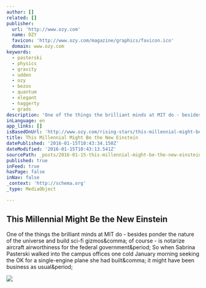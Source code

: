 ```yaml
---
author: []
related: []
publisher:
  url: 'http://www.ozy.com'
  name: OZY
  favicon: 'http://www.ozy.com/magazine/graphics/favicon.ico'
  domain: www.ozy.com
keywords:
  - pasterski
  - physics
  - gravity
  - udden
  - ozy
  - bezos
  - quantum
  - elegant
  - haggerty
  - grads
description: 'One of the things the brilliant minds at MIT do - besides ponder the nature of the universe and build sci-fi gizmos, of course - is notarize aircraft airworthiness for the federal government. So when Sabrina Pasterski walked into the campus offices one cold January morning seeking the OK for a single-engine plane she had built, it might have been business as usual.'
inLanguage: en
app_links: []
isBasedOnUrl: 'http://www.ozy.com/rising-stars/this-millennial-might-be-the-new-einstein/65094?utm_source=FBOrganic&utm_medium=Social'
title: This Millennial Might Be the New Einstein
datePublished: '2016-01-15T10:43:34.150Z'
dateModified: '2016-01-15T10:43:13.541Z'
sourcePath: _posts/2016-01-15-this-millennial-might-be-the-new-einstein.md
published: true
inFeed: true
hasPage: false
inNav: false
_context: 'http://schema.org'
_type: MediaObject

---
```

<article style=""><h1>This Millennial Might Be the New Einstein</h1><p>One of the things the brilliant minds at MIT do - besides ponder the nature of the universe and build sci-fi gizmos&amp;comma; of course - is notarize aircraft airworthiness for the federal government&amp;period; So when Sabrina Pasterski walked into the campus offices one cold January morning seeking the OK for a single-engine plane she had built&amp;comma; it might have been business as usual&amp;period;</p><img src="http://pictures.ozy.com/pictures/1500xany/4/1/6/87416_69426062_h38639056.jpg" /></article>